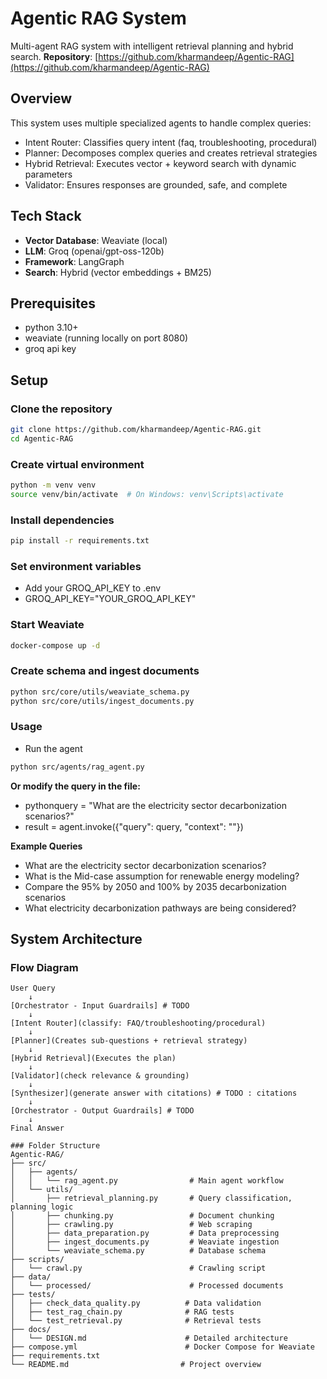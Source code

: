 # Agentic RAG System


Multi-agent RAG system with intelligent retrieval planning and hybrid search.
**Repository**: [https://github.com/kharmandeep/Agentic-RAG](https://github.com/kharmandeep/Agentic-RAG)

## Overview

This system uses multiple specialized agents to handle complex queries:
- Intent Router: Classifies query intent (faq, troubleshooting, procedural)
- Planner: Decomposes complex queries and creates retrieval strategies
- Hybrid Retrieval: Executes vector + keyword search with dynamic parameters
- Validator: Ensures responses are grounded, safe, and complete

## Tech Stack

- **Vector Database**: Weaviate (local)
- **LLM**: Groq (openai/gpt-oss-120b)
- **Framework**: LangGraph
- **Search**: Hybrid (vector embeddings + BM25)

## Prerequisites
- python 3.10+
- weaviate (running locally on port 8080)
- groq api key

## Setup
### Clone the repository
```bash
git clone https://github.com/kharmandeep/Agentic-RAG.git
cd Agentic-RAG
```

### Create virtual environment
```bash
python -m venv venv
source venv/bin/activate  # On Windows: venv\Scripts\activate
```

### Install dependencies
```bash
pip install -r requirements.txt
```

### Set environment variables
- Add your GROQ_API_KEY to .env
- GROQ_API_KEY="YOUR_GROQ_API_KEY"

### Start Weaviate
```bash
docker-compose up -d
```

### Create schema and ingest documents
```bash
python src/core/utils/weaviate_schema.py
python src/core/utils/ingest_documents.py
```

### Usage
- Run the agent
```bash
python src/agents/rag_agent.py
```

**Or modify the query in the file:**
- pythonquery = "What are the electricity sector decarbonization scenarios?"
- result = agent.invoke({"query": query, "context": ""})

**Example Queries**
- What are the electricity sector decarbonization scenarios?
- What is the Mid-case assumption for renewable energy modeling?
- Compare the 95% by 2050 and 100% by 2035 decarbonization scenarios
- What electricity decarbonization pathways are being considered?

## System Architecture

### Flow Diagram
```mermaid
User Query
    ↓
[Orchestrator - Input Guardrails] # TODO
    ↓   
[Intent Router](classify: FAQ/troubleshooting/procedural)
    ↓
[Planner](Creates sub-questions + retrieval strategy)
    ↓
[Hybrid Retrieval](Executes the plan)
    ↓
[Validator](check relevance & grounding)
    ↓
[Synthesizer](generate answer with citations) # TODO : citations
    ↓
[Orchestrator - Output Guardrails] # TODO       
    ↓
Final Answer

### Folder Structure
Agentic-RAG/
├── src/
│   ├── agents/
│   │   └── rag_agent.py                # Main agent workflow
│   └── utils/
│       ├── retrieval_planning.py       # Query classification, planning logic
│       ├── chunking.py                 # Document chunking
│       ├── crawling.py                 # Web scraping
│       ├── data_preparation.py         # Data preprocessing
│       ├── ingest_documents.py         # Weaviate ingestion
│       └── weaviate_schema.py          # Database schema
├── scripts/
│   └── crawl.py                        # Crawling script
├── data/
│   └── processed/                      # Processed documents
├── tests/
│   ├── check_data_quality.py          # Data validation
│   ├── test_rag_chain.py              # RAG tests
│   └── test_retrieval.py              # Retrieval tests
├── docs/
│   └── DESIGN.md                      # Detailed architecture
├── compose.yml                        # Docker Compose for Weaviate
├── requirements.txt
└── README.md                         # Project overview